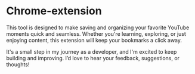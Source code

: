 # Chrome-extension

This tool is designed to make saving and organizing your favorite YouTube moments quick and seamless. Whether you're learning, exploring, or just enjoying content, this extension will keep your bookmarks a click away.

It's a small step in my journey as a developer, and I'm excited to keep building and improving. I’d love to hear your feedback, suggestions, or thoughts!
